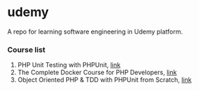 # udemy
A repo for learning software engineering in Udemy platform.

### Course list
1. PHP Unit Testing with PHPUnit, [link](https://www.udemy.com/course/php-unit-testing/)  
2. The Complete Docker Course for PHP Developers, [link](https://www.udemy.com/course/docker-for-php-the-complete-course/)  
3. Object Oriented PHP & TDD with PHPUnit from Scratch, [link](https://www.udemy.com/course/object-oriented-php-tdd-with-phpunit-from-scratch/)  




